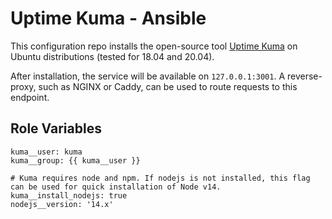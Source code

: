 Uptime Kuma - Ansible
======================

This configuration repo installs the open-source tool [Uptime Kuma](https://github.com/louislam/uptime-kuma) on Ubuntu distributions (tested for 18.04 and 20.04).

After installation, the service will be available on `127.0.0.1:3001`. A reverse-proxy, such as NGINX or Caddy, can be used to route requests to this endpoint.

Role Variables
-------------

    kuma__user: kuma
    kuma__group: {{ kuma__user }}

    # Kuma requires node and npm. If nodejs is not installed, this flag can be used for quick installation of Node v14.
    kuma__install_nodejs: true
    nodejs__version: '14.x'